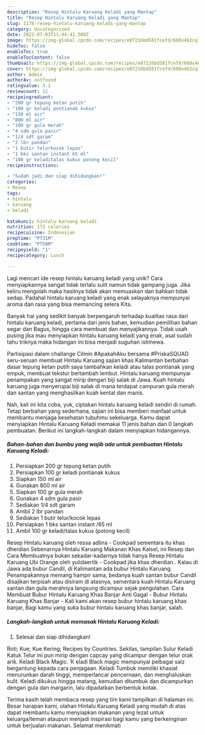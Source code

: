 ```yaml
---
description: "Resep Hintalu Karuang Keladi yang Mantap"
title: "Resep Hintalu Karuang Keladi yang Mantap"
slug: 1178-resep-hintalu-karuang-keladi-yang-mantap
category: Uncategorized
date: 2022-07-03T11:44:42.500Z
image: https://img-global.cpcdn.com/recipes/e07216bd581fcefd/680x482cq70/hintalu-karuang-keladi-foto-resep-utama.jpg
hideToc: false
enableToc: true
enableTocContent: false
thumbnail: https://img-global.cpcdn.com/recipes/e07216bd581fcefd/680x482cq70/hintalu-karuang-keladi-foto-resep-utama.jpg
cover: https://img-global.cpcdn.com/recipes/e07216bd581fcefd/680x482cq70/hintalu-karuang-keladi-foto-resep-utama.jpg
author: Admin
authorAv: notfound
ratingvalue: 3.1
reviewcount: 12
recipeingredient:
- "200 gr tepung ketan putih"
- "100 gr keladi pontianak kukus"
- "150 ml air"
- "800 ml air"
- "100 gr gula merah"
- "4 sdm gula pasir"
- "1/4 sdt garam"
- "2 lbr pandan"
- "1 butir telurkocok lepas"
- "1 bks santan instant 65 ml"
- "100 gr keladitalas kukus potong kecil"
recipeinstructions:

- "Sudah jadi dan siap dihidangkan!"
categories:
- Resep
tags:
- hintalu
- karuang
- keladi

katakunci: hintalu karuang keladi 
nutrition: 173 calories
recipecuisine: Indonesian
preptime: "PT31M"
cooktime: "PT50M"
recipeyield: "1"
recipecategory: Lunch

---
```





Lagi mencari ide resep hintalu karuang keladi yang unik? Cara menyiapkannya sangat tidak terlalu sulit namun tidak gampang juga. Jika keliru mengolah maka hasilnya tidak akan memuaskan dan bahkan tidak sedap. Padahal hintalu karuang keladi yang enak selayaknya mempunyai aroma dan rasa yang bisa memancing selera Kita.





Banyak hal yang sedikit banyak berpengaruh terhadap kualitas rasa dari hintalu karuang keladi, pertama dari jenis bahan, kemudian pemilihan bahan segar dan Bagus, hingga cara membuat dan menyajikannya. Tidak usah pusing jika mau menyiapkan hintalu karuang keladi yang enak,      asal sudah tahu triknya maka hidangan ini bisa menjadi suguhan istimewa.














Partisipasi dalam challange Cilmin #ApakahAku bersama #PriskaSQUAD seru-seruan membuat Hintalu Karuang sajian khas Kalimantan berbahan dasar tepung ketan putih saya tambahkan keladi atau talas pontianak yang empuk, membuat tekstur bertambah lembut. Hintalu karuang mempunyai penampakan yang sangat mirip dengan biji salak di Jawa. Kuah hintalu karuang juga menyerupai biji salak di mana terdapat campuran gula merah dan santan yang menghasilkan kuah kental dan manis.






Nah, kali ini kita coba, yuk, ciptakan hintalu karuang keladi sendiri di rumah. Tetap berbahan yang sederhana, sajian ini bisa memberi manfaat untuk membantu menjaga kesehatan tubuhmu sekeluarga. Kamu dapat menyiapkan Hintalu Karuang Keladi memakai 11 jenis bahan dan 0 langkah pembuatan. Berikut ini langkah-langkah dalam menyiapkan hidangannya.

<!--inarticleads1-->

##### Bahan-bahan dan bumbu yang wajib ada untuk pembuatan Hintalu Karuang Keladi:

1. Persiapkan 200 gr tepung ketan putih
1. Persiapkan 100 gr keladi pontianak kukus
1. Siapkan 150 ml air
1. Gunakan 800 ml air
1. Siapkan 100 gr gula merah
1. Gunakan 4 sdm gula pasir
1. Sediakan 1/4 sdt garam
1. Ambil 2 lbr pandan
1. Sediakan 1 butir telur/kocok lepas
1. Persiapkan 1 bks santan instant /65 ml
1. Ambil 100 gr keladi/talas kukus (potong kecil)


Resep Hintalu karuang oleh ressa adlina - Cookpad sementara itu khas dherdian Sebenarnya Hintalu Karuang Makanan Khas Kalsel, ini Resep dan Cara Membuatnya bukan sekadar-kadarnya tidak hanya Resep Hintalu Karuang Ubi Orange oleh yulidaertik - Cookpad jika khas dherdian.. Kalau di Jawa ada bubur Candil, di Kalimantan ada bubur Hintalu Karuang. Penampakannya memang hampir sama, bedanya kuah santan bubur Candil disajikan terpisah atau disiram di atasnya, sementara kuah Hintalu Karuang santan dan gula merahnya langsung dicampur sejak pengolahan. Cara Membuat Bubur Hintalu Karuang Khas Banjar Anti Gagal - Bubur Hintalu Karuang Khas Banjar - Kali kami akan resep bubur hintalu karuang khas banjar, Bagi kamu yang suka bubur hintalu karuang khas banjar, salah. 

<!--inarticleads2-->

##### Langkah-langkah untuk memasak Hintalu Karuang Keladi:


1. Selesai dan siap dihidangkan!

Roti; Kue; Kue Kering; Recipes by Countries. Sekilas, tampilan Sulur Keladi Katuk Telur ini pun mirip dengan capcay yang dicampur dengan telur orak arik. Keladi Black Magic. Ҡ eladi Black magic mempunyai pelbagai saiz bergantung kepada cara penjagaan. Keladi Tumbuk memiliki khasiat menurunkan darah tinggi, memperlancar pencernaan, dan menghaluskan kulit. Keladi dikukus hingga matang, kemudian ditumbuk dan dicampurkan dengan gula dan margarin, lalu dipadatkan berbentuk kotak. 

Terima kasih telah membaca resep yang tim kami tampilkan di halaman ini. Besar harapan kami, olahan Hintalu Karuang Keladi yang mudah di atas dapat membantu kamu menyiapkan makanan yang lezat untuk keluarga/teman ataupun menjadi inspirasi bagi kamu yang berkeinginan untuk berjualan makanan. Selamat menikmati
